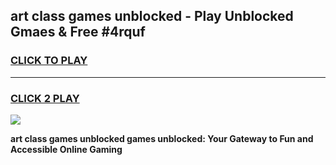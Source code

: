 
## art class games unblocked - Play Unblocked Gmaes & Free #4rquf
<h3>
<a href="https://premium.freeplayer.one?title=art_class_games_unblocked&ref=03M">CLICK TO PLAY</a></h3>
<hr>

<h3>
<a href="https://premium.freeplayer.one?title=art_class_games_unblocked&ref=03M">CLICK 2 PLAY</a>
  
</h3>

<a href="https://premium.freeplayer.one?title=art_class_games_unblocked&ref=03M"><img src="https://clearcache.store/games.png"></a>


**art class games unblocked games unblocked: Your Gateway to Fun and Accessible Online Gaming**
